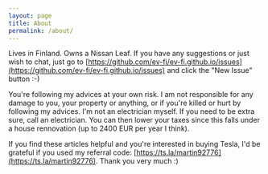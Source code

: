 ```yaml
---
layout: page
title: About
permalink: /about/
---
```


Lives in Finland. Owns a Nissan Leaf. If you have any suggestions or just wish to chat, just go
to [https://github.com/ev-fi/ev-fi.github.io/issues](https://github.com/ev-fi/ev-fi.github.io/issues)
and click the "New Issue" button :-)

You're following my advices at your own risk. I am not responsible for any damage to you, your property
or anything, or if you're killed or hurt by following my advices. I'm not an electrician myself.
If you need to be extra sure, call an electrician. You can then lower your taxes since
this falls under a house rennovation (up to 2400 EUR per year I think).

If you find these articles helpful and you're interested in buying Tesla,
I'd be grateful if you used my referral code: [https://ts.la/martin92776](https://ts.la/martin92776).
Thank you very much :)

